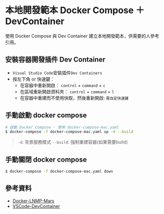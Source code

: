# 本地開發範本 Docker Compose ＋ DevContainer
使用 Docker Compose 與 Dev Container 建立本地開發範本，供需要的人參考引用。

## 安裝容器開發插件 Dev Container
- `Visual Studio Code`安裝插件`Dev Containers`
- 按左下角 or 快速鍵：
  - 在容器中重新開啟： `control` + `command` + `c`
  - 在區域重新開啟資料夾： `control` + `command` + `l`
  - 在容器中重建而不使用快取，然後重新開啟: `需自定快速鍵`


## 手動啟動 docker compose
```sh
# 啟動 Docker Compose - 使用 docker-compose-mac.yaml 
$ docker-compose -f docker-compose-mac.yaml up -d --build
```
> `-d`: 背景服務模式
> `--build`: 強制重建容器(如果需要build)


## 手動關閉 docker compose
```sh
$ docker-compose -f docker-compose-mac.yaml down
```


## 參考資料
- [Docker-LNMP-Mars](https://github.com/marshung24/Docker-LNMP-Mars)
- [VSCode-DevContainer](https://code.visualstudio.com/docs/devcontainers/containers)


